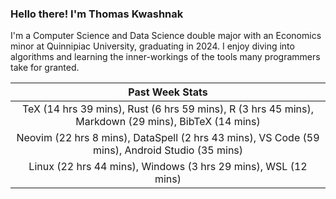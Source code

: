 
### Hello there! I'm Thomas Kwashnak

I'm a Computer Science and Data Science double major with an Economics
minor at Quinnipiac University, graduating in 2024.
I enjoy diving into algorithms and learning the inner-workings of the tools
many programmers take for granted.

| Past Week Stats |
| :---: |
| TeX (14 hrs 39 mins), Rust (6 hrs 59 mins), R (3 hrs 45 mins), Markdown (29 mins), BibTeX (14 mins) |
| Neovim (22 hrs 8 mins), DataSpell (2 hrs 43 mins), VS Code (59 mins), Android Studio (35 mins) |
| Linux (22 hrs 44 mins), Windows (3 hrs 29 mins), WSL (12 mins) |


